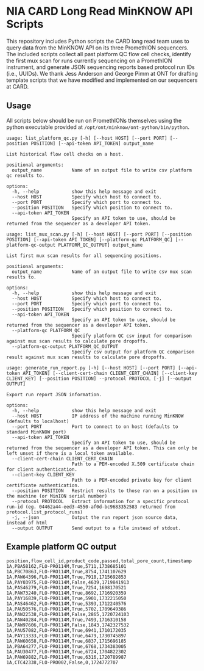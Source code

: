 # NIA CARD Long Read MinKNOW API Scripts
This repository includes Python scripts the CARD long read team uses to query data from the MinKNOW API on its three PromethION sequencers. The included scripts collect all past platform QC flow cell checks, identify the first mux scan for runs currently sequencing on a PromethION instrument, and generate JSON sequencing reports based protocol run IDs (i.e., UUIDs). We thank Jess Anderson and George Pimm at ONT for drafting template scripts that we have modified and implemented on our sequencers at CARD.
## Usage
All scripts below should be run on PromethIONs themselves using the python executable provided at ```/opt/ont/minknow/ont-python/bin/python```.
```
usage: list_platform_qc.py [-h] [--host HOST] [--port PORT] [--position POSITION] [--api-token API_TOKEN] output_name

List historical flow cell checks on a host.

positional arguments:
  output_name           Name of an output file to write csv platform qc results to.

options:
  -h, --help            show this help message and exit
  --host HOST           Specify which host to connect to.
  --port PORT           Specify which port to connect to.
  --position POSITION   Specify which position to connect to.
  --api-token API_TOKEN
                        Specify an API token to use, should be returned from the sequencer as a developer API token.
```
```
usage: list_mux_scan.py [-h] [--host HOST] [--port PORT] [--position POSITION] [--api-token API_TOKEN] [--platform-qc PLATFORM_QC] [--platform-qc-output PLATFORM_QC_OUTPUT] output_name

List first mux scan results for all sequencing positions.

positional arguments:
  output_name           Name of an output file to write csv mux scan results to.

options:
  -h, --help            show this help message and exit
  --host HOST           Specify which host to connect to.
  --port PORT           Specify which port to connect to.
  --position POSITION   Specify which position to connect to.
  --api-token API_TOKEN
                        Specify an API token to use, should be returned from the sequencer as a developer API token.
  --platform-qc PLATFORM_QC
                        Specify platform QC csv input for comparison against mux scan results to calculate pore dropoffs.
  --platform-qc-output PLATFORM_QC_OUTPUT
                        Specify csv output for platform QC comparison result against mux scan results to calculate pore dropoffs.
```
```
usage: generate_run_report.py [-h] [--host HOST] [--port PORT] [--api-token API_TOKEN] [--client-cert-chain CLIENT_CERT_CHAIN] [--client-key CLIENT_KEY] [--position POSITION] --protocol PROTOCOL [-j] [--output OUTPUT]

Export run report JSON information.

options:
  -h, --help            show this help message and exit
  --host HOST           IP address of the machine running MinKNOW (defaults to localhost)
  --port PORT           Port to connect to on host (defaults to standard MinKNOW port)
  --api-token API_TOKEN
                        Specify an API token to use, should be returned from the sequencer as a developer API token. This can only be left unset if there is a local token available.
  --client-cert-chain CLIENT_CERT_CHAIN
                        Path to a PEM-encoded X.509 certificate chain for client authentication.
  --client-key CLIENT_KEY
                        Path to a PEM-encoded private key for client certificate authentication.
  --position POSITION   Restrict results to those ran on a position on the machine (or MinION serial number)
  --protocol PROTOCOL   Extract information for a specific protocol run-id (eg. 04462a44-eed3-4550-af0d-bc9683352583 returned from protocol.list_protocol_runs)
  -j, --json            Output the run report json source data, instead of html
  --output OUTPUT       Send output to a file instead of stdout.
```
## Example platform QC output
```
position,flow_cell_id,product_code,passed,total_pore_count,timestamp
1A,PBA58162,FLO-PRO114M,True,5711,1738685101
1A,PBC70863,FLO-PRO114M,True,8754,1741107629
1A,PAW64396,FLO-PRO114M,True,7918,1715692853
1A,PAY03975,FLO-PRO114M,False,4639,1719841913
1A,PAS46279,FLO-PRO114M,True,7254,1698170521
1A,PAW73240,FLO-PRO114M,True,8692,1716920359
1A,PAY16839,FLO-PRO114M,True,5901,1732215050
1A,PAS46462,FLO-PRO114M,True,5393,1712240576
1A,PAU50576,FLO-PRO114M,True,5702,1709649386
1A,PAW22538,FLO-PRO114M,False,2865,1720724103
1A,PAW40284,FLO-PRO114M,True,7493,1716310158
1A,PAW97606,FLO-PRO114M,False,1843,1742327532
1A,PAU57082,FLO-PRO114M,True,6941,1710172035
1A,PAY13333,FLO-PRO114M,True,6479,1730745897
1A,PAW60658,FLO-PRO114M,True,6837,1715696185
1A,PBA64277,FLO-PRO114M,True,6768,1734383005
1A,PAU30477,FLO-PRO114M,True,6724,1704822302
1A,PAW69882,FLO-PRO114M,True,6316,1720789987
1A,CTC42338,FLO-PRO002,False,0,1724772707
```
